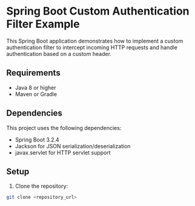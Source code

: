 # Spring Boot Custom Authentication Filter Example

This Spring Boot application demonstrates how to implement a custom authentication filter to intercept incoming HTTP requests and handle authentication based on a custom header.

## Requirements

- Java 8 or higher
- Maven or Gradle

## Dependencies

This project uses the following dependencies:

- Spring Boot 3.2.4
- Jackson for JSON serialization/deserialization
- javax.servlet for HTTP servlet support

## Setup

1. Clone the repository:

```bash
git clone <repository_url>
